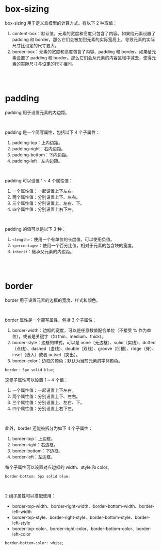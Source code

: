 # box-sizing

box-sizing 用于定义盒模型的计算方式。有以下 2 种取值：

1.  content-box：默认值。元素的宽度和高度只包含了内容。如果给元素设置了 padding 和 border，那么它们会被加到元素的实际宽高上，导致元素的实际尺寸比设定的尺寸要大。
2.  border-box：元素的宽度和高度包含了内容、padding 和 border。如果给元素设置了 padding 和 border，那么它们会从元素的内容区域中减去，使得元素的实际尺寸与设定的尺寸相同。

<br><br>

# padding

padding 用于设置元素的内边距。

<br>

padding 是一个简写属性，包括以下 4 个子属性：

1.  padding-top：上内边距。
2.  padding-right：右内边距。
3.  padding-bottom：下内边距。
4.  padding-left：左内边距。

<br>

padding 可以设置 1 ~ 4 个属性值：

1. 一个属性值：一起设置上下左右。
2. 两个属性值：分别设置上下、左右。
3. 三个属性值：分别设置上、左右、下。
4. 四个属性值：分别设置上右下左。

<br>

padding 的值可以是以下 3 种：

1.  `<length>`：使用一个有单位的长度值。可以使用负值。
2.  `<percentage>`：使用一个百分比值，相对于元素的包含块的宽度。
3.  `inherit`：继承父元素的内边距。

<br><br>

# border

border 用于设置元素的边框的宽度、样式和颜色。

<br>

border 属性是一个简写属性，包括 3 个子属性：

1.  border-width：边框的宽度，可以是任意数值配合单位（不接受 % 作为单位），或者是关键字（如 thin、medium、thick）。
2.  border-style：边框的样式，可以是 none（无边框）、solid（实线）、dotted（点线）、dashed（虚线）、double（双线）、groove（凹槽）、ridge（脊）、inset（嵌入）或者 outset（突出）。
3.  border-color：边框的颜色；默认为当前元素的字体颜色。

```css
border: 5px solid blue;
```

这组子属性可以设置 1 ~ 4 个值：

1. 一个属性值：一起设置上下左右。
2. 两个属性值：分别设置上下、左右。
3. 三个属性值：分别设置上、左右、下。
4. 四个属性值：分别设置上右下左。

<br>

此外，border 还能被拆分为如下 4 个子属性：

1.  border-top：上边框。
2.  border-right：右边框。
3.  border-bottom：下边框。
4.  border-left：左边框。

每个子属性可以设置对应边框的 width、style 和 color。

```css
border-bottom: 5px solid blue;
```

<br>

2 组子属性可以搭配使用：

-   border-top-width、border-right-width、border-bottom-width、border-left-width
-   border-top-style、border-right-style、border-bottom-style、border-left-style
-   border-top-color、border-right-color、border-bottom-color、border-left-color

```css
border-bottom-color: white;
```

<br>

​	
